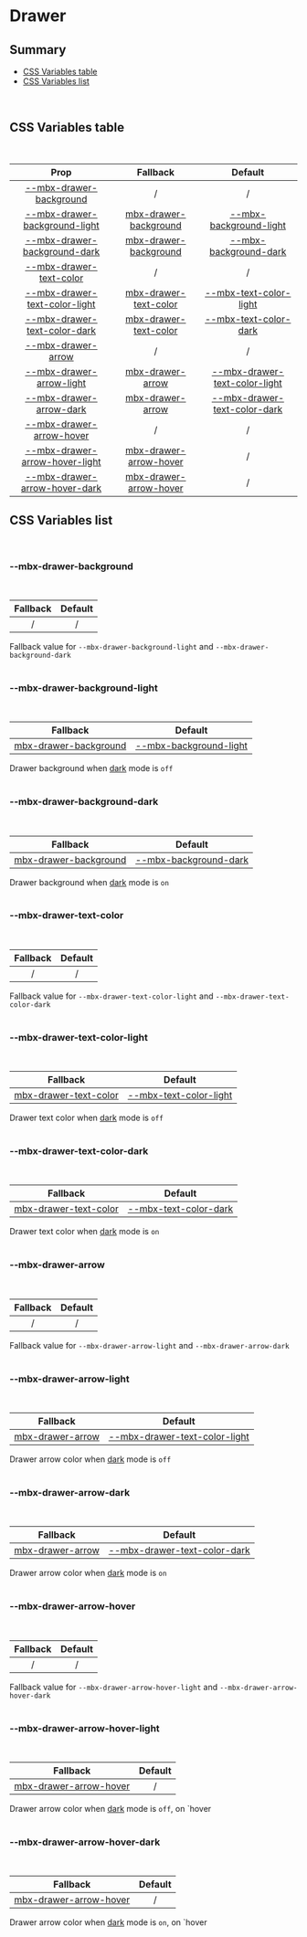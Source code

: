 # Drawer

## Summary

- [CSS Variables table](#css-variables-table)
- [CSS Variables list](#css-variables-list)

<br>

## CSS Variables table

<br>

| <div style='text-align:center;margin:auto;'>Prop</div>                                                            | <div style='text-align:center;margin:auto;'>Fallback</div>                                          | <div style='text-align:center;margin:auto;'>Default</div>                                                                 |
| ----------------------------------------------------------------------------------------------------------------- | --------------------------------------------------------------------------------------------------- | ------------------------------------------------------------------------------------------------------------------------- |
| <div style='text-align:center;margin:auto;'>[--mbx-drawer-background](#mbx-drawer-background)</div>               | <div style='text-align:center;margin:auto;'>/</div>                                                 | <div style='text-align:center;margin:auto;'>/</div>                                                                       |
| <div style='text-align:center;margin:auto;'>[--mbx-drawer-background-light](#mbx-drawer-background-light)</div>   | <div style='text-align:center;margin:auto;'>[mbx-drawer-background](#mbx-drawer-background)</div>   | <div style='text-align:center;margin:auto;'>[--mbx-background-light](../../global/css-vars.md#mbx-background-light)</div> |
| <div style='text-align:center;margin:auto;'>[--mbx-drawer-background-dark](#mbx-drawer-background-dark)</div>     | <div style='text-align:center;margin:auto;'>[mbx-drawer-background](#mbx-drawer-background)</div>   | <div style='text-align:center;margin:auto;'>[--mbx-background-dark](../../global/css-vars.md#mbx-background-dark)</div>   |
| <div style='text-align:center;margin:auto;'>[--mbx-drawer-text-color](#mbx-drawer-text-color)</div>               | <div style='text-align:center;margin:auto;'>/</div>                                                 | <div style='text-align:center;margin:auto;'>/</div>                                                                       |
| <div style='text-align:center;margin:auto;'>[--mbx-drawer-text-color-light](#mbx-drawer-text-color-light)</div>   | <div style='text-align:center;margin:auto;'>[mbx-drawer-text-color](#mbx-drawer-text-color)</div>   | <div style='text-align:center;margin:auto;'>[--mbx-text-color-light](../../global/css-vars.md#mbx-text-color-light)</div> |
| <div style='text-align:center;margin:auto;'>[--mbx-drawer-text-color-dark](#mbx-drawer-text-color-dark)</div>     | <div style='text-align:center;margin:auto;'>[mbx-drawer-text-color](#mbx-drawer-text-color)</div>   | <div style='text-align:center;margin:auto;'>[--mbx-text-color-dark](../../global/css-vars.md#mbx-text-color-dark)</div>   |
| <div style='text-align:center;margin:auto;'>[--mbx-drawer-arrow](#mbx-drawer-arrow)</div>                         | <div style='text-align:center;margin:auto;'>/</div>                                                 | <div style='text-align:center;margin:auto;'>/</div>                                                                       |
| <div style='text-align:center;margin:auto;'>[--mbx-drawer-arrow-light](#mbx-drawer-arrow-light)</div>             | <div style='text-align:center;margin:auto;'>[mbx-drawer-arrow](#mbx-drawer-arrow)</div>             | <div style='text-align:center;margin:auto;'>[--mbx-drawer-text-color-light](#mbx-drawer-text-color-light)</div>           |
| <div style='text-align:center;margin:auto;'>[--mbx-drawer-arrow-dark](#mbx-drawer-arrow-dark)</div>               | <div style='text-align:center;margin:auto;'>[mbx-drawer-arrow](#mbx-drawer-arrow)</div>             | <div style='text-align:center;margin:auto;'>[--mbx-drawer-text-color-dark](#mbx-drawer-text-color-dark)</div>             |
| <div style='text-align:center;margin:auto;'>[--mbx-drawer-arrow-hover](#mbx-drawer-arrow-hover)</div>             | <div style='text-align:center;margin:auto;'>/</div>                                                 | <div style='text-align:center;margin:auto;'>/</div>                                                                       |
| <div style='text-align:center;margin:auto;'>[--mbx-drawer-arrow-hover-light](#mbx-drawer-arrow-hover-light)</div> | <div style='text-align:center;margin:auto;'>[mbx-drawer-arrow-hover](#mbx-drawer-arrow-hover)</div> | <div style='text-align:center;margin:auto;'>/</div>                                                                       |
| <div style='text-align:center;margin:auto;'>[--mbx-drawer-arrow-hover-dark](#mbx-drawer-arrow-hover-dark)</div>   | <div style='text-align:center;margin:auto;'>[mbx-drawer-arrow-hover](#mbx-drawer-arrow-hover)</div> | <div style='text-align:center;margin:auto;'>/</div>                                                                       |

## CSS Variables list

<br>

### --mbx-drawer-background

<br>

| <div style='text-align:center;margin:auto;'>Fallback</div> | <div style='text-align:center;margin:auto;'>Default</div> |
| ---------------------------------------------------------- | --------------------------------------------------------- |
| <div style='text-align:center;margin:auto;'>/</div>        | <div style='text-align:center;margin:auto;'>/</div>       |

Fallback value for `--mbx-drawer-background-light` and `--mbx-drawer-background-dark`<br><br>

### --mbx-drawer-background-light

<br>

| <div style='text-align:center;margin:auto;'>Fallback</div>                                        | <div style='text-align:center;margin:auto;'>Default</div>                                                                 |
| ------------------------------------------------------------------------------------------------- | ------------------------------------------------------------------------------------------------------------------------- |
| <div style='text-align:center;margin:auto;'>[mbx-drawer-background](#mbx-drawer-background)</div> | <div style='text-align:center;margin:auto;'>[--mbx-background-light](../../global/css-vars.md#mbx-background-light)</div> |

Drawer background when [dark](../../global/props.md#dark) mode is `off`<br><br>

### --mbx-drawer-background-dark

<br>

| <div style='text-align:center;margin:auto;'>Fallback</div>                                        | <div style='text-align:center;margin:auto;'>Default</div>                                                               |
| ------------------------------------------------------------------------------------------------- | ----------------------------------------------------------------------------------------------------------------------- |
| <div style='text-align:center;margin:auto;'>[mbx-drawer-background](#mbx-drawer-background)</div> | <div style='text-align:center;margin:auto;'>[--mbx-background-dark](../../global/css-vars.md#mbx-background-dark)</div> |

Drawer background when [dark](../../global/props.md#dark) mode is `on`<br><br>

### --mbx-drawer-text-color

<br>

| <div style='text-align:center;margin:auto;'>Fallback</div> | <div style='text-align:center;margin:auto;'>Default</div> |
| ---------------------------------------------------------- | --------------------------------------------------------- |
| <div style='text-align:center;margin:auto;'>/</div>        | <div style='text-align:center;margin:auto;'>/</div>       |

Fallback value for `--mbx-drawer-text-color-light` and `--mbx-drawer-text-color-dark`<br><br>

### --mbx-drawer-text-color-light

<br>

| <div style='text-align:center;margin:auto;'>Fallback</div>                                        | <div style='text-align:center;margin:auto;'>Default</div>                                                                 |
| ------------------------------------------------------------------------------------------------- | ------------------------------------------------------------------------------------------------------------------------- |
| <div style='text-align:center;margin:auto;'>[mbx-drawer-text-color](#mbx-drawer-text-color)</div> | <div style='text-align:center;margin:auto;'>[--mbx-text-color-light](../../global/css-vars.md#mbx-text-color-light)</div> |

Drawer text color when [dark](../../global/props.md#dark) mode is `off`<br><br>

### --mbx-drawer-text-color-dark

<br>

| <div style='text-align:center;margin:auto;'>Fallback</div>                                        | <div style='text-align:center;margin:auto;'>Default</div>                                                               |
| ------------------------------------------------------------------------------------------------- | ----------------------------------------------------------------------------------------------------------------------- |
| <div style='text-align:center;margin:auto;'>[mbx-drawer-text-color](#mbx-drawer-text-color)</div> | <div style='text-align:center;margin:auto;'>[--mbx-text-color-dark](../../global/css-vars.md#mbx-text-color-dark)</div> |

Drawer text color when [dark](../../global/props.md#dark) mode is `on`<br><br>

### --mbx-drawer-arrow

<br>

| <div style='text-align:center;margin:auto;'>Fallback</div> | <div style='text-align:center;margin:auto;'>Default</div> |
| ---------------------------------------------------------- | --------------------------------------------------------- |
| <div style='text-align:center;margin:auto;'>/</div>        | <div style='text-align:center;margin:auto;'>/</div>       |

Fallback value for `--mbx-drawer-arrow-light` and `--mbx-drawer-arrow-dark`<br><br>

### --mbx-drawer-arrow-light

<br>

| <div style='text-align:center;margin:auto;'>Fallback</div>                              | <div style='text-align:center;margin:auto;'>Default</div>                                                       |
| --------------------------------------------------------------------------------------- | --------------------------------------------------------------------------------------------------------------- |
| <div style='text-align:center;margin:auto;'>[mbx-drawer-arrow](#mbx-drawer-arrow)</div> | <div style='text-align:center;margin:auto;'>[--mbx-drawer-text-color-light](#mbx-drawer-text-color-light)</div> |

Drawer arrow color when [dark](../../global/props.md#dark) mode is `off`<br><br>

### --mbx-drawer-arrow-dark

<br>

| <div style='text-align:center;margin:auto;'>Fallback</div>                              | <div style='text-align:center;margin:auto;'>Default</div>                                                     |
| --------------------------------------------------------------------------------------- | ------------------------------------------------------------------------------------------------------------- |
| <div style='text-align:center;margin:auto;'>[mbx-drawer-arrow](#mbx-drawer-arrow)</div> | <div style='text-align:center;margin:auto;'>[--mbx-drawer-text-color-dark](#mbx-drawer-text-color-dark)</div> |

Drawer arrow color when [dark](../../global/props.md#dark) mode is `on`<br><br>

### --mbx-drawer-arrow-hover

<br>

| <div style='text-align:center;margin:auto;'>Fallback</div> | <div style='text-align:center;margin:auto;'>Default</div> |
| ---------------------------------------------------------- | --------------------------------------------------------- |
| <div style='text-align:center;margin:auto;'>/</div>        | <div style='text-align:center;margin:auto;'>/</div>       |

Fallback value for `--mbx-drawer-arrow-hover-light` and `--mbx-drawer-arrow-hover-dark`<br><br>

### --mbx-drawer-arrow-hover-light

<br>

| <div style='text-align:center;margin:auto;'>Fallback</div>                                          | <div style='text-align:center;margin:auto;'>Default</div> |
| --------------------------------------------------------------------------------------------------- | --------------------------------------------------------- |
| <div style='text-align:center;margin:auto;'>[mbx-drawer-arrow-hover](#mbx-drawer-arrow-hover)</div> | <div style='text-align:center;margin:auto;'>/</div>       |

Drawer arrow color when [dark](../../global/props.md#dark) mode is `off`, on `hover<br><br>

### --mbx-drawer-arrow-hover-dark

<br>

| <div style='text-align:center;margin:auto;'>Fallback</div>                                          | <div style='text-align:center;margin:auto;'>Default</div> |
| --------------------------------------------------------------------------------------------------- | --------------------------------------------------------- |
| <div style='text-align:center;margin:auto;'>[mbx-drawer-arrow-hover](#mbx-drawer-arrow-hover)</div> | <div style='text-align:center;margin:auto;'>/</div>       |

Drawer arrow color when [dark](../../global/props.md#dark) mode is `on`, on `hover<br><br>
